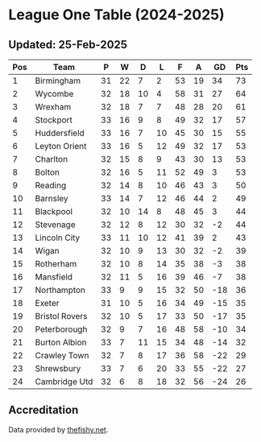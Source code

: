 # League One Table (2024-2025)
## Updated: 25-Feb-2025

| Pos | Team | P | W | D | L | F | A | GD | Pts |
| --- | --- | --- | --- | --- | --- | --- | --- | --- | --- |
| 1 | Birmingham | 31 | 22 | 7 | 2 | 53 | 19 | 34 | 73 |
| 2 | Wycombe | 32 | 18 | 10 | 4 | 58 | 31 | 27 | 64 |
| 3 | Wrexham | 32 | 18 | 7 | 7 | 48 | 28 | 20 | 61 |
| 4 | Stockport | 33 | 16 | 9 | 8 | 49 | 32 | 17 | 57 |
| 5 | Huddersfield | 33 | 16 | 7 | 10 | 45 | 30 | 15 | 55 |
| 6 | Leyton Orient | 33 | 16 | 5 | 12 | 49 | 32 | 17 | 53 |
| 7 | Charlton | 32 | 15 | 8 | 9 | 43 | 30 | 13 | 53 |
| 8 | Bolton | 32 | 16 | 5 | 11 | 52 | 49 | 3 | 53 |
| 9 | Reading | 32 | 14 | 8 | 10 | 46 | 43 | 3 | 50 |
| 10 | Barnsley | 33 | 14 | 7 | 12 | 46 | 44 | 2 | 49 |
| 11 | Blackpool | 32 | 10 | 14 | 8 | 48 | 45 | 3 | 44 |
| 12 | Stevenage | 32 | 12 | 8 | 12 | 30 | 32 | -2 | 44 |
| 13 | Lincoln City | 33 | 11 | 10 | 12 | 41 | 39 | 2 | 43 |
| 14 | Wigan | 32 | 10 | 9 | 13 | 30 | 32 | -2 | 39 |
| 15 | Rotherham | 32 | 10 | 8 | 14 | 35 | 38 | -3 | 38 |
| 16 | Mansfield | 32 | 11 | 5 | 16 | 39 | 46 | -7 | 38 |
| 17 | Northampton | 33 | 9 | 9 | 15 | 32 | 50 | -18 | 36 |
| 18 | Exeter | 31 | 10 | 5 | 16 | 34 | 49 | -15 | 35 |
| 19 | Bristol Rovers | 32 | 10 | 5 | 17 | 33 | 50 | -17 | 35 |
| 20 | Peterborough | 32 | 9 | 7 | 16 | 48 | 58 | -10 | 34 |
| 21 | Burton Albion | 33 | 7 | 11 | 15 | 34 | 48 | -14 | 32 |
| 22 | Crawley Town | 32 | 7 | 8 | 17 | 36 | 58 | -22 | 29 |
| 23 | Shrewsbury | 33 | 7 | 6 | 20 | 33 | 55 | -22 | 27 |
| 24 | Cambridge Utd | 32 | 6 | 8 | 18 | 32 | 56 | -24 | 26 |

## Accreditation 

Data provided by [thefishy.net](https://www.thefishy.net/).
